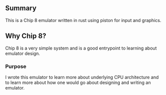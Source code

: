 ## Summary
This is a Chip 8 emulator written in rust using piston for input and graphics.

## Why Chip 8?
Chip 8 is a very simple system and is a good entrypoint to learning about emulator design.

### Purpose
I wrote this emulator to learn more about underlying CPU architecture and to learn more about how one would go about designing and writing an emulator.
